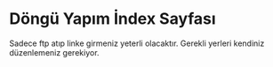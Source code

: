 # Döngü Yapım İndex Sayfası

Sadece ftp atıp linke girmeniz yeterli olacaktır. Gerekli yerleri kendiniz düzenlemeniz gerekiyor.
